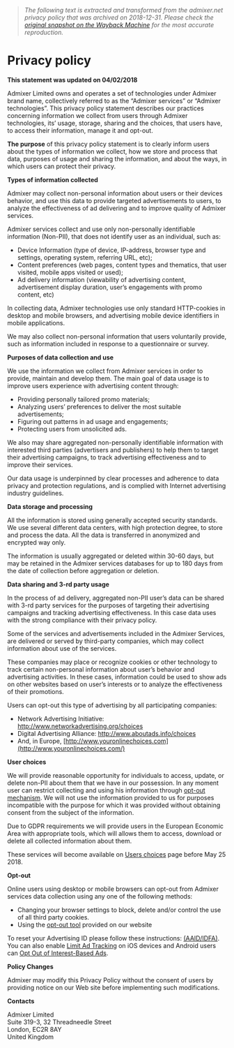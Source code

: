> *The following text is extracted and transformed from the admixer.net privacy policy that was archived on 2018-12-31. Please check the [original snapshot on the Wayback Machine](https://web.archive.org/web/20181231180234id_/https%3A//admixer.net/privacy) for the most accurate reproduction.*

# Privacy policy

**This statement was updated on 04/02/2018**

Admixer Limited owns and operates a set of technologies under Admixer brand name, collectively referred to as the “Admixer services” or “Admixer technologies”. This privacy policy statement describes our practices concerning information we collect from users through Admixer technologies, its’ usage, storage, sharing and the choices, that users have, to access their information, manage it and opt-out. 

**The purpose** of this privacy policy statement is to clearly inform users about the types of information we collect, how we store and process that data, purposes of usage and sharing the information, and about the ways, in which users can protect their privacy. 

**Types of information collected**

Admixer may collect non-personal information about users or their devices behavior, and use this data to provide targeted advertisements to users, to analyze the effectiveness of ad delivering and to improve quality of Admixer services. 

Admixer services collect and use only non-personally identifiable information (Non-PII), that does not identify user as an individual, such as: 

  * Device Information (type of device, IP-address, browser type and settings, operating system, referring URL, etc); 
  * Content preferences (web pages, content types and thematics, that user visited, mobile apps visited or used); 
  * Ad delivery information (viewability of advertising content, advertisement display duration, user’s engagements with promo content, etc) 



In collecting data, Admixer technologies use only standard HTTP-cookies in desktop and mobile browsers, and advertising mobile device identifiers in mobile applications. 

We may also collect non-personal information that users voluntarily provide, such as information included in response to a questionnaire or survey. 

**Purposes of data collection and use**

We use the information we collect from Admixer services in order to provide, maintain and develop them. The main goal of data usage is to improve users experience with advertising content through: 

  * Providing personally tailored promo materials; 
  * Analyzing users’ preferences to deliver the most suitable advertisements; 
  * Figuring out patterns in ad usage and engagements; 
  * Protecting users from unsolicited ads. 



We also may share aggregated non-personally identifiable information with interested third parties (advertisers and publishers) to help them to target their advertising campaigns, to track advertising effectiveness and to improve their services. 

Our data usage is underpinned by clear processes and adherence to data privacy and protection regulations, and is complied with Internet advertising industry guidelines. 

**Data storage and processing**

All the information is stored using generally accepted security standards. We use several different data centers, with high protection degree, to store and process the data. All the data is transferred in anonymized and encrypted way only. 

The information is usually aggregated or deleted within 30-60 days, but may be retained in the Admixer services databases for up to 180 days from the date of collection before aggregation or deletion. 

**Data sharing and 3-rd party usage**

In the process of ad delivery, aggregated non-PII user’s data can be shared with 3-rd party services for the purposes of targeting their advertising campaigns and tracking advertising effectiveness. In this case data uses with the strong compliance with their privacy policy. 

Some of the services and advertisements included in the Admixer Services, are delivered or served by third-party companies, which may collect information about use of the services. 

These companies may place or recognize cookies or other technology to track certain non-personal information about user’s behavior and advertising activities. In these cases, information could be used to show ads on other websites based on user’s interests or to analyze the effectiveness of their promotions. 

Users can opt-out this type of advertising by all participating companies: 

  * Network Advertising Initiative: <http://www.networkadvertising.org/choices>
  * Digital Advertising Alliance: <http://www.aboutads.info/choices>
  * And, in Europe, [http://www.youronlinechoices.com](http://www.youronlinechoices.com/)



**User choices**

We will provide reasonable opportunity for individuals to access, update, or delete non-PII about them that we have in our possession. In any moment user can restrict collecting and using his information through [opt-out mechanism](https://admixer.net/cookies). We will not use the information provided to us for purposes incompatible with the purpose for which it was provided without obtaining consent from the subject of the information. 

Due to GDPR requirements we will provide users in the European Economic Area with appropriate tools, which will allows them to access, download or delete all collected information about them. 

These services will become available on [Users choices](https://admixer.net/cookies) page before May 25 2018. 

**Opt-out**

Online users using desktop or mobile browsers can opt-out from Admixer services data collection using any one of the following methods: 

  * Changing your browser settings to block, delete and/or control the use of all third party cookies.
  * Using the [opt-out tool](https://admixer.net/cookies) provided on our website



To reset your Advertising ID please follow these instructions: [(AAID/IDFA)](https://support.google.com/ads/answer/2662922?hl=en).   
You can also enable [Limit Ad Tracking](https://support.apple.com/en-us/HT205223) on iOS devices and Android users can [Opt Out of Interest-Based Ads](https://support.google.com/ads/answer/2662922?hl=en). 

**Policy Changes**

Admixer may modify this Privacy Policy without the consent of users by providing notice on our Web site before implementing such modifications. 

**Contacts**

Admixer Limited  
Suite 319-3, 32 Threadneedle Street  
London, EC2R 8AY  
United Kingdom 
